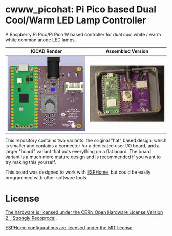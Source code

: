 # cwww\_picohat: Pi Pico based Dual Cool/Warm LED Lamp Controller

A Raspberry Pi Pico/Pi Pico W based controller for dual cool white / warm
white common anode LED lamps.

|KiCAD Render | Assembled Version|
|---|---|
| ![Render of the CWWW Pico LED controller, board variant](cwww_pico_board_render.png) | ![Photograph of CWWW Pico LED controller, board variant](cwww_pico_board_photo.jpg) |

This repository contains two variants: the original "hat" based design, which
is smaller and contains a connector for a dedicated user I/O board, and a
larger "board" variant that puts everything on a flat board. The board
variant is a much more mature design and is recommended if you want to try
making this yourself.

This board was designed to work with
[ESPHome](https://github.com/esphome/esphome), but could be easily programmed
with other software tools.

# License

[The hardware is licensed under the CERN Open Hardware License Version
2 - Strongly Recoprocal](LICENSE).

[ESPHome configurations are licensed under the MIT license](LICENSE-SW).

